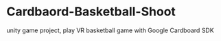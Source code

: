 # Cardbaord-Basketball-Shoot
unity game project, play VR basketball game with Google Cardboard SDK


